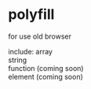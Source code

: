 # polyfill
for use old browser 

include:
  array  
  string  
  function (coming soon)  
  element  (coming soon)  
